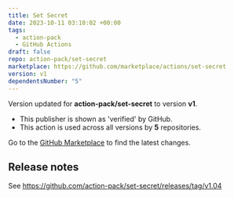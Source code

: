 ```yaml
---
title: Set Secret
date: 2023-10-11 03:10:02 +00:00
tags:
  - action-pack
  - GitHub Actions
draft: false
repo: action-pack/set-secret
marketplace: https://github.com/marketplace/actions/set-secret
version: v1
dependentsNumber: "5"
---
```



Version updated for **action-pack/set-secret** to version **v1**.
- This publisher is shown as 'verified' by GitHub.
- This action is used across all versions by **5** repositories.

Go to the [GitHub Marketplace](https://github.com/marketplace/actions/set-secret) to find the latest changes.

## Release notes

See https://github.com/action-pack/set-secret/releases/tag/v1.04
